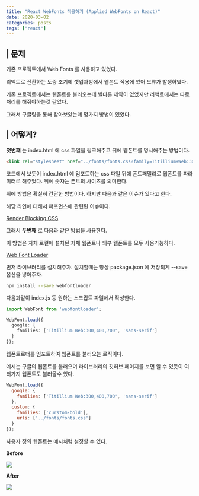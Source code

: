 ```yaml
---
title: "React WebFonts 적용하기 (Applied WebFonts on React)"
date: 2020-03-02
categories: posts
tags: ["react"]
---
```


## | 문제
기존 프로젝트에서 Web Fonts 를 사용하고 있었다.

리액트로 전환하는 도중 초기에 셋업과정에서 웹폰트 적용에 있어 오류가 발생하였다.

기존 프로젝트에서는 웹폰트를 불러오는데 별다른 제약이 없었지만 리액트에서는 따로 처리를 해줘야하는것 같았다.

그래서 구글링을 통해 찾아보았는데 몇가지 방법이 있었다.

## | 어떻게?
**첫번쨰** 는 index.html 에 css 파일을 링크해주고 뒤에 웹폰트를 명시해주는 방법이다.

```html
<link rel="stylesheet" href="../fonts/fonts.css?family=Titillium+Web:300,400,700" media="all">
```

코드에서 보듯이 index.html 에 임포트하는 css 파일 뒤에 폰트패밀리로 웹폰트를 파라미터로 해주었다. 뒤에 숫자는 폰트의 사이즈를 의미한다.

위에 방법은 확실히 간단한 방법이다. 하지만 다음과 같은 이슈가 있다고 한다.

해당 라인에 대해서 퍼포먼스에 관련된 이슈이다.

[Render Blocking CSS](https://developers.google.com/web/fundamentals/performance/critical-rendering-path/render-blocking-css)

그래서 **두번째** 로 다음과 같은 방법을 사용한다.

이 방법은 자체 로컬에 설치된 자체 웹폰트나 외부 웹폰트를 모두 사용가능하다.

[Web Font Loader](https://github.com/typekit/webfontloader)

먼저 라이브러리를 설치해주자. 설치할때는 항상 package.json 에 저장되게 --save 옵션을 넣어주자.

```sh
npm install --save webfontloader
```

다음과같이 index.js 등 원하는 스크립트 파일에서 작성한다.

```ts
import WebFont from 'webfontloader';

WebFont.load({
  google: {
    families: ['Titillium Web:300,400,700', 'sans-serif']
  }
});
```

웹폰트로더를 임포트하여 웹폰트를 불러오는 로직이다.

예시는 구글의 웹폰트를 불러오며 라이브러리의 깃허브 페이지를 보면 알 수 있듯이 여러가지 웹폰트도 불러올수 있다.


```js
WebFont.load({
  google: {
    families: ['Titillium Web:300,400,700', 'sans-serif']
  },
  custom: {
    families: ['curstom-bold'],
    urls: ['../fonts/fonts.css']
  }
});
```

사용자 정의 웹폰트는 예시처럼 설정할 수 있다.

**Before**
<div style="width: 100%">
  <img src="https://subji.github.io/assets/images/202003021659-howtoappliedfontsonreact1.png">
</div>

**After**
<div style="width: 100%">
  <img src="https://subji.github.io/assets/images/202003021700-howtoappliedfontsonreact.png">
</div>